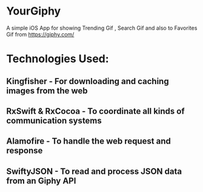 # YourGiphy
A simple iOS App for showing Trending Gif , Search Gif and also to Favorites Gif from https://giphy.com/
# Technologies Used:

## Kingfisher - For downloading and caching images from the web
## RxSwift & RxCocoa - To coordinate all kinds of communication systems 
## Alamofire - To handle the web request and response
## SwiftyJSON - To read and process JSON data from an Giphy API
